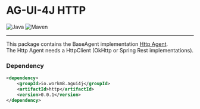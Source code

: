 # AG-UI-4J HTTP

![Java](https://img.shields.io/badge/Java-17-orange?logo=openjdk&logoColor=white)
![Maven](https://img.shields.io/badge/Maven-0.0.1-C71A36?logo=apachemaven&logoColor=white)

---

This package contains the BaseAgent implementation [Http Agent](./src/main/java/io/workm8/agui4j/http/HttpAgent.java).
<br />
The Http Agent needs a HttpClient (OkHttp or Spring Rest implementations).

### Dependency

```xml
<dependency>
    <groupId>io.workm8.agui4j</groupId>
    <artifactId>http</artifactId>
    <version>0.0.1</version>
</dependency>
```